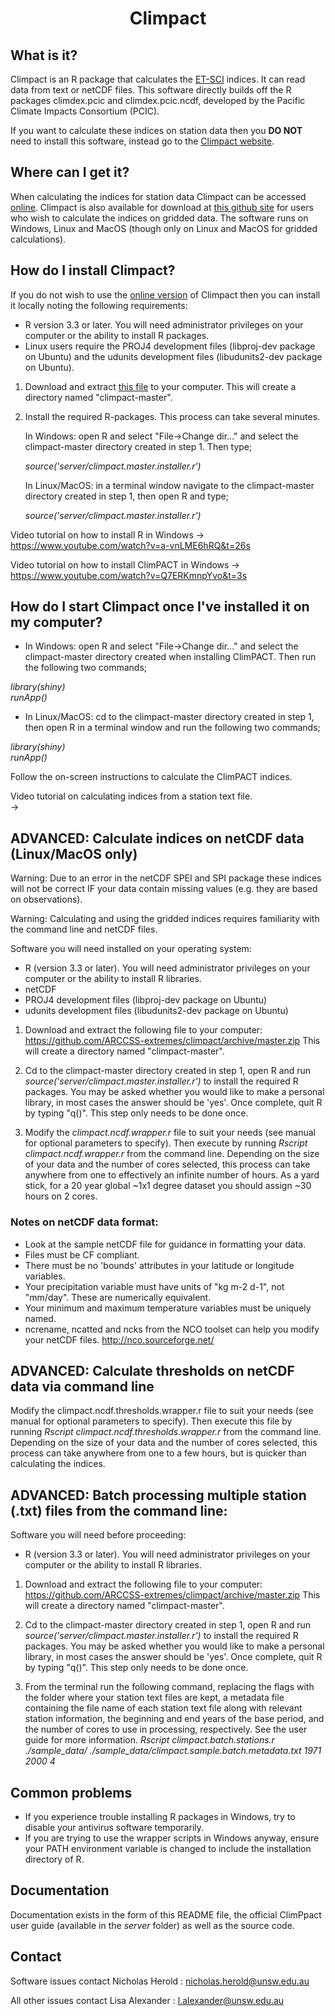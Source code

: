 
# <p align="center">Climpact</p>

##  What is it?
  
Climpact is an R package that calculates the [ET-SCI](http://www.wmo.int/pages/prog/wcp/ccl/opace/opace4/ET-SCI-4-1.php) indices. It can read 
data from text or netCDF files. This software directly builds off the R packages climdex.pcic and climdex.pcic.ncdf, developed by the Pacific Climate Impacts Consortium (PCIC). 

If you want to calculate these indices on station data then you **DO NOT** need to install this software, instead go to the [Climpact website](https://climpact-sci.org/get-started/). 
  
  
##  Where can I get it?
  
When calculating the indices for station data Climpact can be accessed [online](https://climpact-sci.org/get-started/). Climpact is also available for download at [this github site](https://github.com/ARCCSS-extremes/climpact) for users who wish to calculate the indices on gridded data. The software runs on Windows, Linux and MacOS (though only on Linux and MacOS for gridded calculations).


## How do I install Climpact?

If you do not wish to use the [online version](https://climpact-sci.org/get-started/) of Climpact then you can install it locally noting the following requirements:  
* R version 3.3 or later. You will need administrator privileges on your computer or the ability to install R packages.
* Linux users require the PROJ4 development files (libproj-dev package on Ubuntu) and the udunits development files (libudunits2-dev package on Ubuntu).


1. Download and extract [this file](https://github.com/ARCCSS-extremes/climpact/archive/master.zip) to your computer.
   This will create a directory named "climpact-master".

2. Install the required R-packages. This process can take several minutes.

   In Windows: open R and select "File->Change dir..." and select the
   climpact-master directory created in step 1. Then type;  

   *source('server/climpact.master.installer.r')*

   In Linux/MacOS: in a terminal window navigate to the climpact-master directory created in
   step 1, then open R and type;  

   *source('server/climpact.master.installer.r')*


Video tutorial on how to install R in Windows
-> https://www.youtube.com/watch?v=a-vnLME6hRQ&t=26s

Video tutorial on how to install ClimPACT in Windows
-> https://www.youtube.com/watch?v=Q7ERKmnpYvo&t=3s


##  How do I start Climpact once I've installed it on my computer?

* In Windows: open R and select "File->Change dir..." and select the 
climpact-master directory created when installing ClimPACT. Then run the 
following two commands;  

*library(shiny)*  
*runApp()* 

* In Linux/MacOS: cd to the climpact-master directory created in
step 1, then open R in a terminal window and run the following two
commands;  

*library(shiny)*  
*runApp()* 

Follow the on-screen instructions to calculate the ClimPACT indices.

Video tutorial on calculating indices from a station text file.  
-> 


##  ADVANCED: Calculate indices on netCDF data (Linux/MacOS only)

Warning: Due to an error in the netCDF SPEI and SPI package these indices will not be
correct IF your data contain missing values (e.g. they are based on observations).
    
Warning: Calculating and using the gridded indices requires familiarity with the command line and netCDF files.
    
Software you will need installed on your operating system:
* R (version 3.3 or later). You will need administrator privileges on your computer or the ability to install R libraries.
* netCDF
* PROJ4 development files (libproj-dev package on Ubuntu)
* udunits development files (libudunits2-dev package on Ubuntu)

1) Download and extract the following file to your computer:
   https://github.com/ARCCSS-extremes/climpact/archive/master.zip
       This will create a directory named "climpact-master".

2) Cd to the climpact-master directory created in step 1, open R and run 
   *source('server/climpact.master.installer.r')* to install the required R packages.
   You may be asked whether you would like to make a personal library, in 
   most cases the answer should be 'yes'. Once complete, quit R by typing
   "q()". This step only needs to be done once.

3) Modify the *climpact.ncdf.wrapper.r* file to suit your needs (see manual
   for optional parameters to specify). Then execute by running 
   *Rscript climpact.ncdf.wrapper.r* from the command line. Depending
   on the size of your data and the number of cores selected, this process
   can take anywhere from one to effectively an infinite number of hours. As a
   yard stick, for a 20 year global ~1x1 degree dataset you should assign ~30 hours
   on 2 cores.

### Notes on netCDF data format:
* Look at the sample netCDF file for guidance in formatting your
  data.
* Files must be CF compliant.
* There must be no 'bounds' attributes in your latitude or 
  longitude variables.
* Your precipitation variable must have units of "kg m-2 d-1",
  not "mm/day". These are numerically equivalent.
* Your minimum and maximum temperature variables must be 
  uniquely named.
* ncrename, ncatted and ncks from the NCO toolset can help 
  you modify your netCDF files.
  http://nco.sourceforge.net/


##  ADVANCED: Calculate thresholds on netCDF data via command line

Modify the climpact.ncdf.thresholds.wrapper.r file to suit your needs (see manual
for optional parameters to specify). Then execute this file by running 
*Rscript climpact.ncdf.thresholds.wrapper.r* from the command line. Depending
on the size of your data and the number of cores selected, this process
can take anywhere from one to a few hours, but is quicker than calculating 
the indices.


## ADVANCED: Batch processing multiple station (.txt) files from the command line:
  
Software you will need before proceeding:
* R (version 3.3 or later). You will need administrator privileges on your computer or the ability to install R libraries.

1) Download and extract the following file to your computer:
   https://github.com/ARCCSS-extremes/climpact/archive/master.zip
   This will create a directory named "climpact-master".

2) Cd to the climpact-master directory created in step 1, open R and run 
   *source('server/climpact.master.installer.r')* to install the required R packages.
   You may be asked whether you would like to make a personal library, in 
   most cases the answer should be 'yes'. Once complete, quit R by typing
   "q()". This step only needs to be done once.
       
3) From the terminal run the following command, replacing the flags
   with the folder where your station text files are kept, a metadata file
   containing the file name of each station text file along with relevant 
   station information, the beginning and end years of the base period, and
   the number of cores to use in processing, respectively. See the user guide
   for more information.
   *Rscript climpact.batch.stations.r ./sample_data/ ./sample_data/climpact.sample.batch.metadata.txt 1971 2000 4*


##  Common problems

* If you experience trouble installing R packages in Windows, try to disable
  your antivirus software temporarily.
* If you are trying to use the wrapper scripts in Windows anyway, ensure your PATH
  environment variable is changed to include the installation directory of R.


##  Documentation

Documentation exists in the form of this README file, the official ClimPpact
user guide (available in the *server* folder) as well as the source code.


##  Contact
  
Software issues contact Nicholas Herold : nicholas.herold@unsw.edu.au
 
All other issues contact Lisa Alexander : l.alexander@unsw.edu.au
